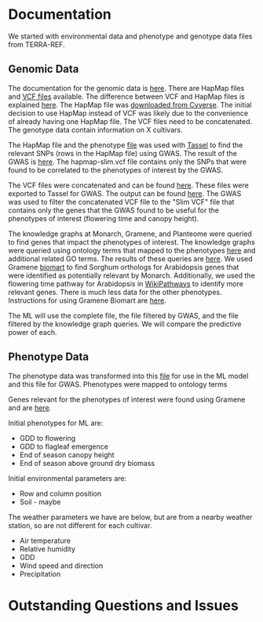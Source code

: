 # Documentation

We started with environmental data and phenotype and genotype data files from TERRA-REF.  

## Genomic Data

The documentation for the genomic data is [here](https://docs.terraref.org/experimental-design/experimental-design-genomics).
There are HapMap files and [VCF files](https://datacommons.cyverse.org/browse/iplant/home/shared/terraref/genomics/derived_data/bap/resequencing/danforth_center/version1/gvcf) available. The difference between VCF and HapMap files is explained [here](http://augustogarcia.me/statgen-esalq/Hapmap-and-VCF-formats-and-its-integration-with-onemap/). The HapMap file was [downloaded from Cyverse](https://datacommons.cyverse.org/browse/iplant/home/shared/terraref/genomics/derived_data/bap/resequencing/danforth_center/version1/hapmap). The initial decision to use HapMap instead of VCF was likely due to the convenience of already having one HapMap file. The VCF files need to be concatenated. The genotype data contain information on X cultivars.

The HapMap file and the phenotype [file](https://docs.google.com/spreadsheets/d/1wxPZUNe6-2DxEYNpklahUOScweRmuiV9Vc0ax6JWFLY/edit#gid=1382556769) was used with [Tassel](https://www.maizegenetics.net/tassel) to find the relevant SNPs (rows in the HapMap file) using GWAS. The result of the GWAS is [here](https://data.monarchinitiative.org/tassel5/). The hapmap-slim.vcf file contains only the SNPs that were found to be correlated to the phenotypes of interest by the GWAS.

The VCF files were concatenated and can be found [here](https://data.monarchinitiative.org/genophenoenvo/vcf/). These files were exported to Tassel for GWAS. The output can be found [here](https://data.monarchinitiative.org/genophenoenvo/tassel5/). The GWAS was used to filter the concatenated VCF file to the "Slim VCF" file that contains only the genes that the GWAS found to be useful for the phenotypes of interest (flowering time and canopy height).

The knowledge graphs at Monarch, Gramene, and Planteome were queried to find genes that impact the phenotypes of interest. The knowledge graphs were queried using ontology terms that mapped to the phenotypes [here](https://docs.google.com/spreadsheets/d/1VZRN38Sf4j57SBtkJQIX7zQV4sYXahw7eCaJqYNzC0c/edit#gid=2033025260) and additional related GO terms. The results of these queries are [here](https://docs.google.com/spreadsheets/d/1ugMisjghvSfa0W_TPhA-0_6C8A0X-gwOqPZbzqjJOrg/edit#gid=0). We used Gramene [biomart](http://ensembl.gramene.org/biomart/martview/892190680828bd6ce88eb424dda517cf) to find Sorghum orthologs for Arabidopsis genes that were identified as potentially relevant by Monarch. Additionally, we used the flowering time pathway for Arabidopsis in [WikiPathways](https://www.wikipathways.org/index.php/Pathway:WP2312) to identify more relevant genes. There is much less data for the other phenotypes. Instructions for using Gramene Biomart are [here](https://docs.google.com/presentation/d/1_nwQBiHmgFad7lwwlN_Hqq9WD_ukRSm-21NMX4YRyps/edit#slide=id.p).

The ML will use the complete file, the file filtered by GWAS, and the file filtered by the knowledge graph queries. We will compare the predictive power of each.

## Phenotype Data

The phenotype data was transformed into this [file](https://docs.google.com/spreadsheets/d/1wxPZUNe6-2DxEYNpklahUOScweRmuiV9Vc0ax6JWFLY/edit#gid=1382556769) for use in the ML model and this file for GWAS. Phenotypes were mapped to ontology terms  

Genes relevant for the phenotypes of interest were found using Gramene and are [here](https://docs.google.com/spreadsheets/d/1ugMisjghvSfa0W_TPhA-0_6C8A0X-gwOqPZbzqjJOrg/edit#gid=0).

Initial phenotypes for ML are:
* GDD to flowering
* GDD to flagleaf emergence
* End of season canopy height
* End of season above ground dry biomass

Initial environmental parameters are:
* Row and column position
* Soil - maybe

The weather parameters we have are below, but are from a nearby weather station, so are not different for each cultivar.
* Air temperature
* Relative humidity
* GDD
* Wind speed and direction
* Precipitation

# Outstanding Questions and Issues

